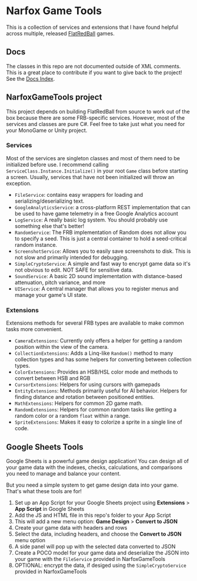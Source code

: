 # Narfox Game Tools

This is a collection of services and extensions that I have found helpful
across multiple, released [FlatRedBall](https://flatredball.com) games.

## Docs

The classes in this repo are not documented outside of XML comments. This is a great place to contribute
if you want to give back to the project! See the [Docs Index](docs/index.md).

## NarfoxGameTools project

This project depends on building FlatRedBall from source to work out of the box
because there are some FRB-specific services. However, most of the services
and classes are pure C#. Feel free to take just what you need for your MonoGame
or Unity project.

### Services

Most of the services are singleton classes and most of them need to be initialized
before use. I recommend calling `ServiceClass.Instance.Initialize()` in your root
`Game` class before starting a screen. Usually, services that have not been
initialized will throw an exception.

- `FileService`: contains easy wrappers for loading and serializing/deserializing text.
- `GoogleAnalyticsService`: a cross-platform REST implementation that can be used to have game telemetry in a free Google Analytics account
- `LogService`: A really basic log system. You should probably use something else that's better!
- `RandomService`: The FRB implementation of Random does not allow you to specify a seed. This is just a central container to hold a seed-critical random instance.
- `ScreenshotService`: Allows you to easily save screenshots to disk. This is not slow and primarily intended for debugging.
- `SimpleCryptoService`: A simple and fast way to encrypt game data so it's not obvious to edit. NOT SAFE for sensitive data.
- `SoundService`: A basic 2D sound implementation with distance-based attenuation, pitch variance, and more
- `UIService`: A central manager that allows you to register menus and manage your game's UI state.

### Extensions

Extensions methods for several FRB types are available to make common tasks more convenient.

- `CameraExtensions`: Currently only offers a helper for getting a random position within the view of the camera.
- `CollectionExtensions`: Adds a Linq-like `Random()` method to many collection types and has some helpers for converting between collection types.
- `ColorExtensions`: Provides an HSB/HSL color mode and methods to convert between HSB and RGB
- `CursorExtensions`: Helpers for using cursors with gamepads
- `EntityExtensions`: Methods primarily useful for AI behavior. Helpers for finding distance and rotation between positioned entities.
- `MathExtensions`: Helpers for common 2D game math.
- `RandomExtensions`: Helpers for common random tasks like getting a random color or a random `float` within a range.
- `SpriteExtensions`: Makes it easy to colorize a sprite in a single line of code.

## Google Sheets Tools

Google Sheets is a powerful game design application! You can design all of your game data with the
indexes, checks, calculations, and comparisons you need to manage and balance your content.

But you need a simple system to get game design data into your game. That's what these tools are for!

1. Set up an App Script for your Google Sheets project using **Extensions** > **App Script** in Google Sheets
1. Add the JS and HTML file in this repo's folder to your App Script
1. This will add a new menu option: **Game Design** > **Convert to JSON**
1. Create your game data with headers and rows
1. Select the data, including headers, and choose the **Convert to JSON** menu option
1. A side panel will pop up with the selected data converted to JSON
1. Create a POCO model for your game data and deserialize the JSON into your game with the `FileService` provided in NarfoxGameTools
1. OPTIONAL: encrypt the data, if desiged using the `SimpleCryptoService` provided in NarfoxGameTools
